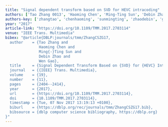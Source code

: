 ```yaml
---
title: "Signal dependent transform based on SVD for HEVC intracoding"
authors: ['Tao Zhang 0013', 'Haoming Chen', 'Ming-Ting Sun', 'Debin Zhao', 'Wen Gao 0001']
authors-key: ['zhangtao', 'chenhaoming', 'sunmingting', 'zhaodebin', 'gaowen']
year: "2017"
article-link: "https://doi.org/10.1109/TMM.2017.2703114"
venue: "IEEE Trans. Multimedia"
bibex: "@article{DBLP:journals/tmm/ZhangCSZG17,
  author    = {Tao Zhang and
               Haoming Chen and
               Ming{-}Ting Sun and
               Debin Zhao and
               Wen Gao},
  title     = {Signal Dependent Transform Based on {SVD} for {HEVC} Intracoding},
  journal   = {{IEEE} Trans. Multimedia},
  volume    = {19},
  number    = {11},
  pages     = {2404--2414},
  year      = {2017},
  url       = {https://doi.org/10.1109/TMM.2017.2703114},
  doi       = {10.1109/TMM.2017.2703114},
  timestamp = {Tue, 07 Nov 2017 13:19:13 +0100},
  biburl    = {https://dblp.org/rec/journals/tmm/ZhangCSZG17.bib},
  bibsource = {dblp computer science bibliography, https://dblp.org}
}"
---
```

